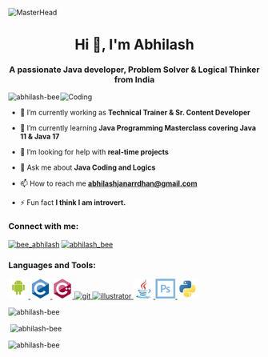 ![MasterHead](https://indoanalytica.com/static/images/banner-2.gif)

<h1 align="center">Hi 👋, I'm Abhilash</h1>
<h3 align="center">A passionate Java developer, Problem Solver & Logical Thinker from India</h3>
<img align="right" alt="Coding" width="400" src="https://drive.google.com/uc?export=view&id=1hpX6zI4vSh480b0iSLQ3-A9i4Ix3gnFD">

<p align="left"> <img src="https://komarev.com/ghpvc/?username=abhilash-bee&label=Profile%20views&color=0e75b6&style=flat" alt="abhilash-bee" /> </p>

- 🔭 I’m currently working as **Technical Trainer & Sr. Content Developer**

- 🌱 I’m currently learning **Java Programming Masterclass covering Java 11 & Java 17**

- 🤝 I’m looking for help with **real-time projects**

- 💬 Ask me about **Java Coding and Logics**

- 📫 How to reach me **abhilashjanarrdhan@gmail.com**

- ⚡ Fun fact **I think I am introvert.**


<h3 align="left">Connect with me:</h3>
<p align="left">
<a href="https://www.hackerrank.com/bee_abhilash" target="blank"><img align="center" src="https://raw.githubusercontent.com/rahuldkjain/github-profile-readme-generator/master/src/images/icons/Social/hackerrank.svg" alt="bee_abhilash" height="30" width="40" /></a>
<a href="https://www.leetcode.com/abhilash_bee" target="blank"><img align="center" src="https://raw.githubusercontent.com/rahuldkjain/github-profile-readme-generator/master/src/images/icons/Social/leet-code.svg" alt="abhilash_bee" height="30" width="40" /></a>
</p>

<h3 align="left">Languages and Tools:</h3>
<p align="left"> <a href="https://developer.android.com" target="_blank" rel="noreferrer"> <img src="https://raw.githubusercontent.com/devicons/devicon/master/icons/android/android-original-wordmark.svg" alt="android" width="40" height="40"/> </a> <a href="https://www.cprogramming.com/" target="_blank" rel="noreferrer"> <img src="https://raw.githubusercontent.com/devicons/devicon/master/icons/c/c-original.svg" alt="c" width="40" height="40"/> </a> <a href="https://www.w3schools.com/cpp/" target="_blank" rel="noreferrer"> <img src="https://raw.githubusercontent.com/devicons/devicon/master/icons/cplusplus/cplusplus-original.svg" alt="cplusplus" width="40" height="40"/> </a> <a href="https://git-scm.com/" target="_blank" rel="noreferrer"> <img src="https://www.vectorlogo.zone/logos/git-scm/git-scm-icon.svg" alt="git" width="40" height="40"/> </a> <a href="https://www.adobe.com/in/products/illustrator.html" target="_blank" rel="noreferrer"> <img src="https://www.vectorlogo.zone/logos/adobe_illustrator/adobe_illustrator-icon.svg" alt="illustrator" width="40" height="40"/> </a> <a href="https://www.java.com" target="_blank" rel="noreferrer"> <img src="https://raw.githubusercontent.com/devicons/devicon/master/icons/java/java-original.svg" alt="java" width="40" height="40"/> </a> <a href="https://www.photoshop.com/en" target="_blank" rel="noreferrer"> <img src="https://raw.githubusercontent.com/devicons/devicon/master/icons/photoshop/photoshop-line.svg" alt="photoshop" width="40" height="40"/> </a> <a href="https://www.python.org" target="_blank" rel="noreferrer"> <img src="https://raw.githubusercontent.com/devicons/devicon/master/icons/python/python-original.svg" alt="python" width="40" height="40"/> </a> </p>

<p><img align="center" src="https://github-readme-stats.vercel.app/api/top-langs?username=abhilash-bee&show_icons=true&locale=en&layout=compact" alt="abhilash-bee" /></p>

<p>&nbsp;<img align="center" src="https://github-readme-stats.vercel.app/api?username=abhilash-bee&show_icons=true&locale=en" alt="abhilash-bee" /></p>

<p><img align="center" src="https://github-readme-streak-stats.herokuapp.com/?user=abhilash-bee&" alt="abhilash-bee" /></p>
